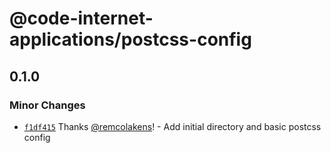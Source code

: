 # @code-internet-applications/postcss-config

## 0.1.0

### Minor Changes

- [`f1df415`](https://github.com/code-internet-applications/cbt-hydrogen/commit/f1df41570d5ff206b487288de67a147d630cfeb9)
  Thanks [@remcolakens](https://github.com/remcolakens)! - Add initial directory
  and basic postcss config
